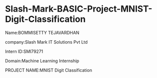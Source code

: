# Slash-Mark-BASIC-Project-MNIST-Digit-Classification
Name:BOMMISETTY TEJAVARDHAN

company:Slash Mark IT Solutions Pvt Ltd

Intern ID:SMI79271

Domain:Machine Learning Internship

PROJECT NAME:MNIST Digit Classification
